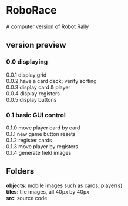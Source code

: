 # RoboRace
A computer version of Robot Rally
## version preview
### 0.0 displaying
0.0.1 display grid  
0.0.2 have a card deck; verify sorting  
0.0.3 display card & player  
0.0.4 display registers  
0.0.5 display buttons
### 0.1 basic GUI control
0.1.0 move player card by card  
0.1.1 new game button resets  
0.1.2 register cards  
0.1.3 move player by registers  
0.1.4 generate field images  
## Folders
__objects__: mobile images such as cards, player(s)  
__tiles__: tile images, all 40px by 40px  
__src__: source code
